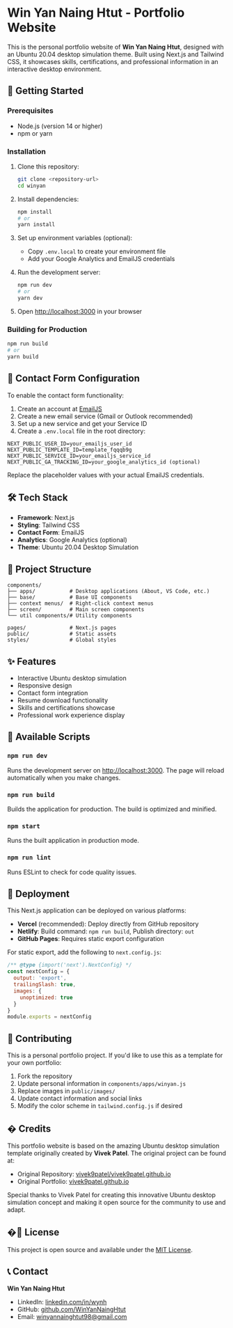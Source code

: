 # Win Yan Naing Htut - Portfolio Website

This is the personal portfolio website of **Win Yan Naing Htut**, designed with an Ubuntu 20.04 desktop simulation theme. Built using Next.js and Tailwind CSS, it showcases skills, certifications, and professional information in an interactive desktop environment.

## 🚀 Getting Started

### Prerequisites
- Node.js (version 14 or higher)
- npm or yarn

### Installation

1. Clone this repository:
   ```bash
   git clone <repository-url>
   cd winyan
   ```

2. Install dependencies:
   ```bash
   npm install
   # or
   yarn install
   ```

3. Set up environment variables (optional):
   - Copy `.env.local` to create your environment file
   - Add your Google Analytics and EmailJS credentials

4. Run the development server:
   ```bash
   npm run dev
   # or
   yarn dev
   ```

5. Open [http://localhost:3000](http://localhost:3000) in your browser

### Building for Production
```bash
npm run build
# or
yarn build
```

## 📧 Contact Form Configuration

To enable the contact form functionality:

1. Create an account at [EmailJS](https://www.emailjs.com/)
2. Create a new email service (Gmail or Outlook recommended)
3. Set up a new service and get your Service ID
4. Create a `.env.local` file in the root directory:

```env
NEXT_PUBLIC_USER_ID=your_emailjs_user_id
NEXT_PUBLIC_TEMPLATE_ID=template_fqqqb9g
NEXT_PUBLIC_SERVICE_ID=your_emailjs_service_id
NEXT_PUBLIC_GA_TRACKING_ID=your_google_analytics_id (optional)
```

Replace the placeholder values with your actual EmailJS credentials.

## 🛠️ Tech Stack

- **Framework**: Next.js
- **Styling**: Tailwind CSS
- **Contact Form**: EmailJS
- **Analytics**: Google Analytics (optional)
- **Theme**: Ubuntu 20.04 Desktop Simulation

## 📁 Project Structure

```
components/
├── apps/           # Desktop applications (About, VS Code, etc.)
├── base/           # Base UI components
├── context menus/  # Right-click context menus
├── screen/         # Main screen components
└── util components/# Utility components

pages/              # Next.js pages
public/             # Static assets
styles/             # Global styles
```

## ✨ Features

- Interactive Ubuntu desktop simulation
- Responsive design
- Contact form integration
- Resume download functionality
- Skills and certifications showcase
- Professional work experience display

## 📜 Available Scripts

### `npm run dev`
Runs the development server on [http://localhost:3000](http://localhost:3000).
The page will reload automatically when you make changes.

### `npm run build`
Builds the application for production. The build is optimized and minified.

### `npm start`
Runs the built application in production mode.

### `npm run lint`
Runs ESLint to check for code quality issues.

## 🚀 Deployment

This Next.js application can be deployed on various platforms:

- **Vercel** (recommended): Deploy directly from GitHub repository
- **Netlify**: Build command: `npm run build`, Publish directory: `out`
- **GitHub Pages**: Requires static export configuration

For static export, add the following to `next.config.js`:
```javascript
/** @type {import('next').NextConfig} */
const nextConfig = {
  output: 'export',
  trailingSlash: true,
  images: {
    unoptimized: true
  }
}
module.exports = nextConfig
```

## 🤝 Contributing

This is a personal portfolio project. If you'd like to use this as a template for your own portfolio:

1. Fork the repository
2. Update personal information in `components/apps/winyan.js`
3. Replace images in `public/images/`
4. Update contact information and social links
5. Modify the color scheme in `tailwind.config.js` if desired

## � Credits

This portfolio website is based on the amazing Ubuntu desktop simulation template originally created by **Vivek Patel**. The original project can be found at:
- Original Repository: [vivek9patel/vivek9patel.github.io](https://github.com/vivek9patel/vivek9patel.github.io)
- Original Portfolio: [vivek9patel.github.io](https://vivek9patel.github.io)

Special thanks to Vivek Patel for creating this innovative Ubuntu desktop simulation concept and making it open source for the community to use and adapt.

## �📝 License

This project is open source and available under the [MIT License](LICENSE).

## 📞 Contact

**Win Yan Naing Htut**
- LinkedIn: [linkedin.com/in/wynh](https://linkedin.com/in/wynh)
- GitHub: [github.com/WinYanNaingHtut](https://github.com/WinYanNaingHtut)
- Email: winyannainghtut98@gmail.com
